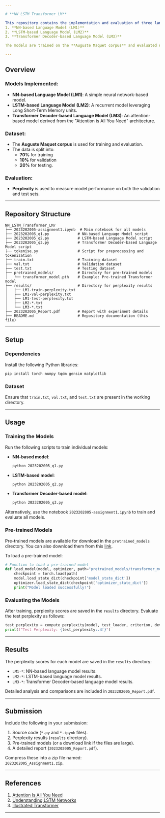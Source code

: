 ```yaml
---

# **NN_LSTM_Transformer_LM**

This repository contains the implementation and evaluation of three language models:  
1. **NN-based Language Model (LM1)**  
2. **LSTM-based Language Model (LM2)**  
3. **Transformer Decoder-based Language Model (LM3)**  

The models are trained on the **Auguste Maquet corpus** and evaluated using **perplexity** as the primary metric. The repository provides scripts for training, validating, and testing the models, along with detailed results and analysis.

---
```


## **Overview**

### Models Implemented:
- **NN-based Language Model (LM1)**: A simple neural network-based model.  
- **LSTM-based Language Model (LM2)**: A recurrent model leveraging Long Short-Term Memory units.  
- **Transformer Decoder-based Language Model (LM3)**: An attention-based model derived from the "Attention is All You Need" architecture.

### Dataset:
- The **Auguste Maquet corpus** is used for training and evaluation.  
- The data is split into:
  - **70%** for training
  - **10%** for validation
  - **20%** for testing.

### Evaluation:
- **Perplexity** is used to measure model performance on both the validation and test sets.

---

## **Repository Structure**

```
NN_LSTM_Transformer_LM/
├── 2023202005-assignment1.ipynb  # Main notebook for all models
├── 2023202005_q1.py             # NN-based Language Model script
├── 2023202005_q2.py             # LSTM-based Language Model script
├── 2023202005_q3.py             # Transformer Decoder-based Language Model script
├── tokenise.py                  # Script for preprocessing and tokenization
├── train.txt                    # Training dataset
├── val.txt                      # Validation dataset
├── test.txt                     # Testing dataset
├── pretrained_models/           # Directory for pre-trained models
│   └── transformer_model.pth    # Example: Pre-trained Transformer model
├── results/                     # Directory for perplexity results
│   ├── LM1-train-perplexity.txt
│   ├── LM1-val-perplexity.txt
│   ├── LM1-test-perplexity.txt
│   ├── LM2-*.txt
│   └── LM3-*.txt
├── 2023202005_Report.pdf        # Report with experiment details
├── README.md                    # Repository documentation (this file)
```

---

## **Setup**

### Dependencies

Install the following Python libraries:
```bash
pip install torch numpy tqdm gensim matplotlib
```

### Dataset

Ensure that `train.txt`, `val.txt`, and `test.txt` are present in the working directory.

---

## **Usage**

### Training the Models

Run the following scripts to train individual models:
- **NN-based model**:
  ```bash
  python 2023202005_q1.py
  ```
- **LSTM-based model**:
  ```bash
  python 2023202005_q2.py
  ```
- **Transformer Decoder-based model**:
  ```bash
  python 2023202005_q3.py
  ```

Alternatively, use the notebook `2023202005-assignment1.ipynb` to train and evaluate all models.

### Pre-trained Models

Pre-trained models are available for download in the `pretrained_models` directory. You can also download them from this [link](https://drive.google.com/drive/folders/1-oGzikyY4akBL7o51fJd2P7kftN7kFGW?usp=drive_link).

To load a pre-trained model:
```python
# Function to load a pre-trained model
def load_model(model, optimizer, path="pretrained_models/transformer_model.pth"):
    checkpoint = torch.load(path)
    model.load_state_dict(checkpoint['model_state_dict'])
    optimizer.load_state_dict(checkpoint['optimizer_state_dict'])
    print("Model loaded successfully!")
```

### Evaluating the Models

After training, perplexity scores are saved in the `results` directory. Evaluate the test perplexity as follows:
```python
test_perplexity = compute_perplexity(model, test_loader, criterion, device)
print(f"Test Perplexity: {test_perplexity:.4f}")
```

---

## **Results**

The perplexity scores for each model are saved in the `results` directory:
- `LM1-*`: NN-based language model results.
- `LM2-*`: LSTM-based language model results.
- `LM3-*`: Transformer Decoder-based language model results.

Detailed analysis and comparisons are included in `2023202005_Report.pdf`.

---

## **Submission**

Include the following in your submission:
1. Source code (`*.py` and `*.ipynb` files).
2. Perplexity results (`results` directory).
3. Pre-trained models (or a download link if the files are large).
4. A detailed report (`2023202005_Report.pdf`).

Compress these into a zip file named:  
`2023202005_Assignment1.zip`.

---

## **References**

1. [Attention Is All You Need](https://arxiv.org/abs/1706.03762)  
2. [Understanding LSTM Networks](https://colah.github.io/posts/2015-08-Understanding-LSTMs/)  
3. [Illustrated Transformer](http://jalammar.github.io/illustrated-transformer/)  

--- 

